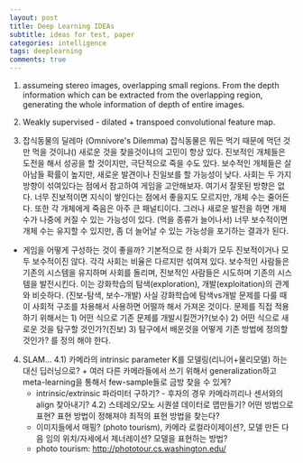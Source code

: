 ```yaml
---
layout: post
title: Deep Learning IDEAs
subtitle: ideas for test, paper
categories: intelligence
tags: deeplearning
comments: true
---
```


1. assumeing stereo images, overlapping small regions. 
From the depth information which can be extracted from the overlapping region, generating the whole information of depth of entire images.

2. Weakly supervised - dilated + transpoed convolutional feature map.

3. 잡식동물의 딜레마 (Omnivore's Dilemma)
잡식동물은 뭐든 먹기 때문에 먹던 것만 먹을 것이냐() 새로운 것을 찾을것이냐의 고민이 항상 있다. 진보적인 개체들은 도전을 해서 성공을 할 것이지만, 극단적으로 죽을 수도 있다. 보수적인 개체들은 살아남들 확률이 높지만, 새로운 발견이나 진일보를 할 가능성이 낮다. 사회는 두 가지 방향이 섞여있다는 점에서 참고하여 게임을 고안해보자. 여기서 잘못된 방향은 없다. 너무 진보적이면 지식이 쌓인다는 점에서 좋을지도 모르지만, 개체 수는 줄어든다. 또한 각 개체에게 죽음은 아주 큰 패널티이다. 그러나 새로운 발전을 하면 개체수가 나중에 커질 수 있는 가능성이 있다. (먹을 종류가 늘어나서)  너무 보수적이면 개체 수는 유지할 수 있지만, 좀 더 늘어날 수 있는 가능성을 포기하는 결과가 된다.
* 게임을 어떻게 구성하는 것이 좋을까?
기본적으로 한 사회가 모두 진보적이거나 모두 보수적이진 않다. 각각 사회는 비율은 다르지만 섞여져 있다. 보수적인 사람들은 기존의 시스템을 유지하며 사회를 돌리며, 진보적인 사람들은 시도하며 기존의 시스템을 발전시킨다. 
이는 강화학습의 탐색(exploration), 개발(exploitation)의 관계와 비슷하다. (진보-탐색, 보수-개발) 
사실 강화학습에 탐색vs개발 문제를 다룰 때 이 사회적 구조를 차용해서 사용하면 어떨까 해서 가져온 것이다. 
문제를 직접 적용하기 위해서는 1) 어떤 식으로 기존 문제를 개발시킬껀가?(보수) 2) 어떤 식으로 새로운 것을 탐구할 것인가?(진보) 3) 탐구에서 배운것을 어떻게 기존 방법에 정의할 것인가? 를 정의 해야 한다. 

4. SLAM...
4.1) 카메라의 intrinsic parameter K를 모델링(리니어+물리모델) 하는 대신 딥러닝으로? + 여러 다른 카메라들에서 쓰기 위해서 generalization하고 meta-learning을 통해서 few-sample들로 금방 찾을 수 있게?
    - intrinsic/extrinsic 파라미터 구하기? - 후자의 경우 카메라끼리나 센서와의 align 찾아내기?
4.2) 스테레오/모노 시퀀셜 데이터로 맵만들기? 어떤 방법으로 표현? 표현 방법이 정해져야 최적의 표현 방법을 찾는다?
    - 이미지들에서 매핑? (photo tourism), 카메라 로컬라이제이션?, 모델 만든 다음 임의 위치/자세에서 제너레이션? 모델을 표현하는 방법? 
    - photo tourism: http://phototour.cs.washington.edu/
